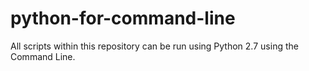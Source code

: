 # python-for-command-line

All scripts within this repository can be run using Python 2.7 using the Command Line.
